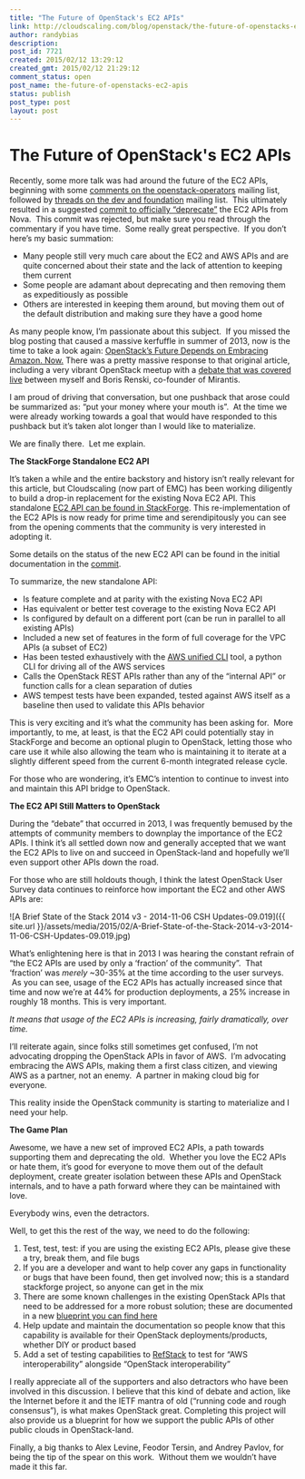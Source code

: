 ```yaml
---
title: "The Future of OpenStack's EC2 APIs"
link: http://cloudscaling.com/blog/openstack/the-future-of-openstacks-ec2-apis/
author: randybias
description: 
post_id: 7721
created: 2015/02/12 13:29:12
created_gmt: 2015/02/12 21:29:12
comment_status: open
post_name: the-future-of-openstacks-ec2-apis
status: publish
post_type: post
layout: post
---
```


# The Future of OpenStack's EC2 APIs

Recently, some more talk was had around the future of the EC2 APIs, beginning with some [comments on the openstack-operators](http://lists.openstack.org/pipermail/openstack-operators/2015-January/006061.html) mailing list, followed by [threads on the dev and foundation](http://lists.openstack.org/pipermail/openstack-dev/2015-February/055730.html) mailing list.  This ultimately resulted in a suggested [commit to officially “deprecate”](https://review.openstack.org/#/c/150929/) the EC2 APIs from Nova.  This commit was rejected, but make sure you read through the commentary if you have time.  Some really great perspective.  If you don’t here’s my basic summation:

  * Many people still very much care about the EC2 and AWS APIs and are quite concerned about their state and the lack of attention to keeping them current
  * Some people are adamant about deprecating and then removing them as expeditiously as possible
  * Others are interested in keeping them around, but moving them out of the default distribution and making sure they have a good home

As many people know, I’m passionate about this subject.  If you missed the blog posting that caused a massive kerfuffle in summer of 2013, now is the time to take a look again: [OpenStack’s Future Depends on Embracing Amazon. Now.](http://www.cloudscaling.com/blog/cloud-computing/openstack-aws/) There was a pretty massive response to that original article, including a very vibrant OpenStack meetup with a [debate that was covered live](https://www.youtube.com/watch?v=W7H5zFWUSVI) between myself and Boris Renski, co-founder of Mirantis. 

I am proud of driving that conversation, but one pushback that arose could be summarized as: “put your money where your mouth is”.  At the time we were already working towards a goal that would have responded to this pushback but it’s taken alot longer than I would like to materialize.

We are finally there.  Let me explain.

**The StackForge Standalone EC2 API**

It’s taken a while and the entire backstory and history isn’t really relevant for this article, but Cloudscaling (now part of EMC) has been working diligently to build a drop-in replacement for the existing Nova EC2 API. This standalone [EC2 API can be found in StackForge](https://github.com/stackforge/ec2-api). This re-implementation of the EC2 APIs is now ready for prime time and serendipitously you can see from the opening comments that the community is very interested in adopting it.

Some details on the status of the new EC2 API can be found in the initial documentation in the [commit](https://review.openstack.org/#/c/147882/4/specs/kilo/ec2-api.rst).

To summarize, the new standalone API:

  * Is feature complete and at parity with the existing Nova EC2 API
  * Has equivalent or better test coverage to the existing Nova EC2 API
  * Is configured by default on a different port (can be run in parallel to all existing APIs)
  * Included a new set of features in the form of full coverage for the VPC APIs (a subset of EC2)
  * Has been tested exhaustively with the [AWS unified CLI](https://github.com/aws/aws-cli) tool, a python CLI for driving all of the AWS services
  * Calls the OpenStack REST APIs rather than any of the “internal API” or function calls for a clean separation of duties
  * AWS tempest tests have been expanded, tested against AWS itself as a baseline then used to validate this APIs behavior

This is very exciting and it’s what the community has been asking for.  More importantly, to me, at least, is that the EC2 API could potentially stay in StackForge and become an optional plugin to OpenStack, letting those who care use it while also allowing the team who is maintaining it to iterate at a slightly different speed from the current 6-month integrated release cycle.

For those who are wondering, it’s EMC’s intention to continue to invest into and maintain this API bridge to OpenStack. 

**The EC2 API Still Matters to OpenStack**

During the “debate” that occurred in 2013, I was frequently bemused by the attempts of community members to downplay the importance of the EC2 APIs. I think it’s all settled down now and generally accepted that we want the EC2 APIs to live on and succeed in OpenStack-land and hopefully we’ll even support other APIs down the road.

For those who are still holdouts though, I think the latest OpenStack User Survey data continues to reinforce how important the EC2 and other AWS APIs are:

![A Brief State of the Stack 2014 v3 - 2014-11-06 CSH Updates-09.019]({{ site.url }}/assets/media/2015/02/A-Brief-State-of-the-Stack-2014-v3-2014-11-06-CSH-Updates-09.019.jpg)

What’s enlightening here is that in 2013 I was hearing the constant refrain of “the EC2 APIs are used by only a ‘fraction’ of the community”.  That ‘fraction’ was *merely* ~30-35% at the time according to the user surveys.  As you can see, usage of the EC2 APIs has actually increased since that time and now we’re at 44% for production deployments, a 25% increase in roughly 18 months. This is very important.

_It means that usage of the EC2 APIs is increasing, fairly dramatically, over time._

I’ll reiterate again, since folks still sometimes get confused, I’m not advocating dropping the OpenStack APIs in favor of AWS.  I’m advocating embracing the AWS APIs, making them a first class citizen, and viewing AWS as a partner, not an enemy.  A partner in making cloud big for everyone.

This reality inside the OpenStack community is starting to materialize and I need your help.

**The Game Plan**

Awesome, we have a new set of improved EC2 APIs, a path towards supporting them and deprecating the old.  Whether you love the EC2 APIs or hate them, it’s good for everyone to move them out of the default deployment, create greater isolation between these APIs and OpenStack internals, and to have a path forward where they can be maintained with love. 

Everybody wins, even the detractors.

Well, to get this the rest of the way, we need to do the following:

  1. Test, test, test: if you are using the existing EC2 APIs, please give these a try, break them, and file bugs
  2. If you are a developer and want to help cover any gaps in functionality or bugs that have been found, then get involved now; this is a standard stackforge project, so anyone can get in the mix
  3. There are some known challenges in the existing OpenStack APIs that need to be addressed for a more robust solution; these are documented in a new [blueprint you can find here](https://review.openstack.org/#/c/153636/)
  4. Help update and maintain the documentation so people know that this capability is available for their OpenStack deployments/products, whether DIY or product based
  5. Add a set of testing capabilities to [RefStack](https://github.com/stackforge/refstack) to test for “AWS interoperability” alongside “OpenStack interoperability” 

I really appreciate all of the supporters and also detractors who have been involved in this discussion. I believe that this kind of debate and action, like the Internet before it and the IETF mantra of old (“running code and rough consensus”), is what makes OpenStack great. Completing this project will also provide us a blueprint for how we support the public APIs of other public clouds in OpenStack-land.

Finally, a big thanks to Alex Levine, Feodor Tersin, and Andrey Pavlov, for being the tip of the spear on this work.  Without them we wouldn’t have made it this far.